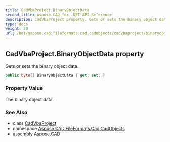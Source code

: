 ```yaml
---
title: CadVbaProject.BinaryObjectData
second_title: Aspose.CAD for .NET API Reference
description: CadVbaProject property. Gets or sets the binary object data
type: docs
weight: 20
url: /net/aspose.cad.fileformats.cad.cadobjects/cadvbaproject/binaryobjectdata/
---
```

## CadVbaProject.BinaryObjectData property

Gets or sets the binary object data.

```csharp
public byte[] BinaryObjectData { get; set; }
```

### Property Value

The binary object data.

### See Also

* class [CadVbaProject](../)
* namespace [Aspose.CAD.FileFormats.Cad.CadObjects](../../cadvbaproject/)
* assembly [Aspose.CAD](../../../)


